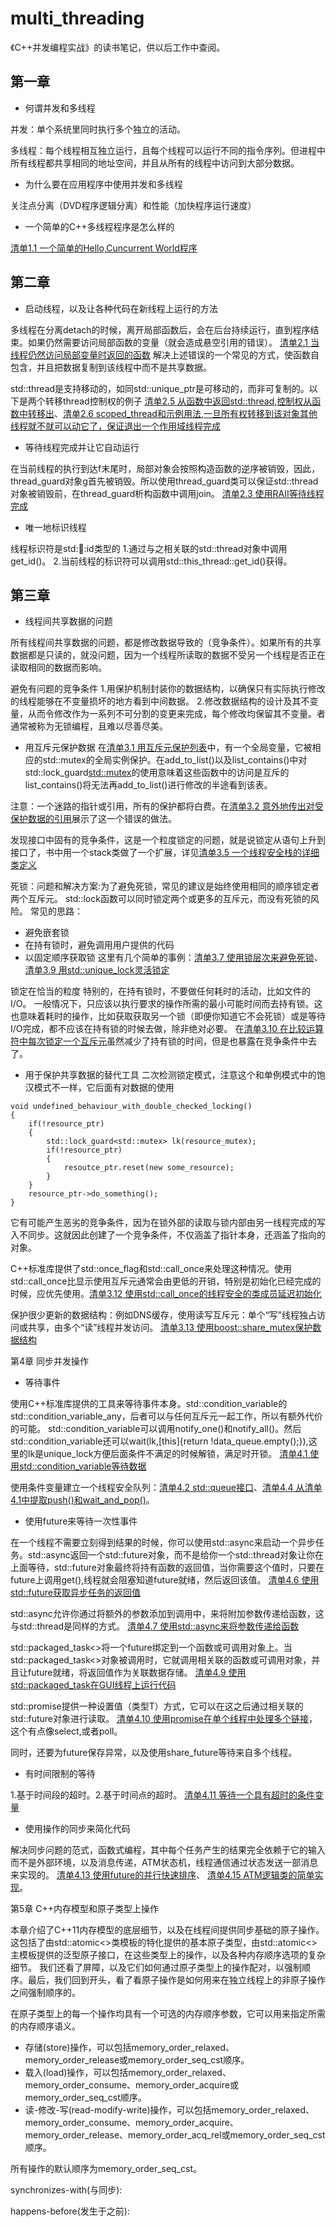# multi_threading
《C++并发编程实战》的读书笔记，供以后工作中查阅。
## 第一章
- 何谓并发和多线程

并发：单个系统里同时执行多个独立的活动。

多线程：每个线程相互独立运行，且每个线程可以运行不同的指令序列。但进程中所有线程都共享相同的地址空间，并且从所有的线程中访问到大部分数据。

- 为什么要在应用程序中使用并发和多线程

关注点分离（DVD程序逻辑分离）和性能（加快程序运行速度）

- 一个简单的C++多线程程序是怎么样的

[清单1.1 一个简单的Hello,Cuncurrent World程序](https://github.com/xuyicpp/multi_threading/blob/master/chapter01/example1_1.cpp)

## 第二章
- 启动线程，以及让各种代码在新线程上运行的方法

多线程在分离detach的时候，离开局部函数后，会在后台持续运行，直到程序结束。如果仍然需要访问局部函数的变量（就会造成悬空引用的错误）。
[清单2.1 当线程仍然访问局部变量时返回的函数](https://github.com/xuyicpp/multi_threading/blob/master/chapter02/example2_1.cpp)
解决上述错误的一个常见的方式，使函数自包含，并且把数据复制到该线程中而不是共享数据。

std::thread是支持移动的，如同std::unique_ptr是可移动的，而非可复制的。以下是两个转移thread控制权的例子
[清单2.5 从函数中返回std::thread,控制权从函数中转移出](https://github.com/xuyicpp/multi_threading/blob/master/chapter02/example2_5.cpp)、[清单2.6 scoped_thread和示例用法,一旦所有权转移到该对象其他线程就不就可以动它了，保证退出一个作用域线程完成](https://github.com/xuyicpp/multi_threading/blob/master/chapter02/example2_6.cpp)
- 等待线程完成并让它自动运行

在当前线程的执行到达f末尾时，局部对象会按照构造函数的逆序被销毁，因此，thread_guard对象g首先被销毁。所以使用thread_guard类可以保证std::thread对象被销毁前，在thread_guard析构函数中调用join。
[清单2.3 使用RAII等待线程完成](https://github.com/xuyicpp/multi_threading/blob/master/chapter02/example2_3.cpp)

- 唯一地标识线程

线程标识符是std::thread::id类型的
1.通过与之相关联的std::thread对象中调用get_id()。
2.当前线程的标识符可以调用std::this_thread::get_id()获得。

## 第三章

- 线程间共享数据的问题

所有线程间共享数据的问题，都是修改数据导致的（竞争条件）。如果所有的共享数据都是只读的，就没问题，因为一个线程所读取的数据不受另一个线程是否正在读取相同的数据而影响。

避免有问题的竞争条件
1.用保护机制封装你的数据结构，以确保只有实际执行修改的线程能够在不变量损坏的地方看到中间数据。
2.修改数据结构的设计及其不变量，从而令修改作为一系列不可分割的变更来完成，每个修改均保留其不变量。者通常被称为无锁编程，且难以尽善尽美。

- 用互斥元保护数据
在[清单3.1 用互斥元保护列表](https://github.com/xuyicpp/multi_threading/blob/master/chapter03/example3_1.cpp)中，有一个全局变量，它被相应的std::mutex的全局实例保护。在add_to_list()以及list_contains()中对std::lock_guard<std::mutex>的使用意味着这些函数中的访问是互斥的list_contains()将无法再add_to_list()进行修改的半途看到该表。

注意：一个迷路的指针或引用，所有的保护都将白费。在[清单3.2 意外地传出对受保护数据的引用](https://github.com/xuyicpp/multi_threading/blob/master/chapter03/example3_2.cpp)展示了这一个错误的做法。

发现接口中固有的竞争条件，这是一个粒度锁定的问题，就是说锁定从语句上升到接口了，书中用一个stack类做了一个扩展，详见[清单3.5 一个线程安全栈的详细类定义](https://github.com/xuyicpp/multi_threading/blob/master/chapter03/example3_5.cpp)

死锁：问题和解决方案:为了避免死锁，常见的建议是始终使用相同的顺序锁定者两个互斥元。
std::lock函数可以同时锁定两个或更多的互斥元，而没有死锁的风险。
常见的思路：
- 避免嵌套锁
- 在持有锁时，避免调用用户提供的代码
- 以固定顺序获取锁
这里有几个简单的事例：[清单3.7 使用锁层次来避免死锁](https://github.com/xuyicpp/multi_threading/blob/master/chapter03/example3_7.cpp)、[清单3.9 用std::unique_lock灵活锁定](https://github.com/xuyicpp/multi_threading/blob/master/chapter03/example3_9.cpp)

锁定在恰当的粒度
特别的，在持有锁时，不要做任何耗时的活动，比如文件的I/O。
一般情况下，只应该以执行要求的操作所需的最小可能时间而去持有锁。这也意味着耗时的操作，比如获取获取另一个锁（即便你知道它不会死锁）或是等待I/O完成，都不应该在持有锁的时候去做，除非绝对必要。
在[清单3.10 在比较运算符中每次锁定一个互斥元](https://github.com/xuyicpp/multi_threading/blob/master/chapter03/example3_10.cpp)虽然减少了持有锁的时间，但是也暴露在竞争条件中去了。

- 用于保护共享数据的替代工具
二次检测锁定模式，注意这个和单例模式中的饱汉模式不一样，它后面有对数据的使用
```
void undefined_behaviour_with_double_checked_locking()
{
	if(!resource_ptr)
	{
		std::lock_guard<std::mutex> lk(resource_mutex);
		if(!resource_ptr)
		{
			resoutce_ptr.reset(new some_resource);
		}
	}
	resource_ptr->do_something();
}
```
它有可能产生恶劣的竞争条件，因为在锁外部的读取与锁内部由另一线程完成的写入不同步。这就因此创建了一个竞争条件，不仅涵盖了指针本身，还涵盖了指向的对象。

C++标准库提供了std::once_flag和std::call_once来处理这种情况。使用std::call_once比显示使用互斥元通常会由更低的开销，特别是初始化已经完成的时候，应优先使用。[清单3.12 使用std::call_once的线程安全的类成员延迟初始化](https://github.com/xuyicpp/multi_threading/blob/master/chapter03/example3_12.cpp)

保护很少更新的数据结构：例如DNS缓存，使用读写互斥元：单个“写”线程独占访问或共享，由多个“读”线程并发访问。
[清单3.13 使用boost::share_mutex保护数据结构](https://github.com/xuyicpp/multi_threading/blob/master/chapter03/example3_13.cpp)

第4章 同步并发操作
- 等待事件

使用C++标准库提供的工具来等待事件本身。std::condition_variable的std::condition_variable_any，后者可以与任何互斥元一起工作，所以有额外代价的可能。
std::condition_variable可以调用notify_one()和notify_all()。然后std::condition_variable还可以wait(lk,[this]{return !data_queue.empty();}),这里的lk是unique_lock方便后面条件不满足的时候解锁，满足时开锁。
[清单4.1 使用std::condition_variable等待数据](https://github.com/xuyicpp/multi_threading/blob/master/chapter04/example4_01.cpp)

使用条件变量建立一个线程安全队列：[清单4.2 std::queue接口](https://github.com/xuyicpp/multi_threading/blob/master/chapter04/example4_02.cpp)、[清单4.4 从清单4.1中提取push()和wait_and_pop()](https://github.com/xuyicpp/multi_threading/blob/master/chapter04/example4_04.cpp)。

- 使用future来等待一次性事件

在一个线程不需要立刻得到结果的时候，你可以使用std::async来启动一个异步任务。std::async返回一个std::future对象，而不是给你一个std::thread对象让你在上面等待，std::future对象最终将持有函数的返回值，当你需要这个值时，只要在future上调用get(),线程就会阻塞知道future就绪，然后返回该值。
[清单4.6 使用std::future获取异步任务的返回值](https://github.com/xuyicpp/multi_threading/blob/master/chapter04/example4_06.cpp)

std::async允许你通过将额外的参数添加到调用中，来将附加参数传递给函数，这与std::thread是同样的方式。
[清单4.7 使用std::async来将参数传递给函数](https://github.com/xuyicpp/multi_threading/blob/master/chapter04/example4_07.cpp)

std::packaged_task<>将一个future绑定到一个函数或可调用对象上。当std::packaged_task<>对象被调用时，它就调用相关联的函数或可调用对象，并且让future就绪，将返回值作为关联数据存储。
[清单4.9 使用std::packaged_task在GUI线程上运行代码](https://github.com/xuyicpp/multi_threading/blob/master/chapter04/example4_09.cpp)

std::promise<T>提供一种设置值（类型T）方式，它可以在这之后通过相关联的std::future<T>对象进行读取。
[清单4.10 使用promise在单个线程中处理多个链接](https://github.com/xuyicpp/multi_threading/blob/master/chapter04/example4_10.cpp)，这个有点像select,或者poll。

同时，还要为future保存异常，以及使用share_future等待来自多个线程。

- 有时间限制的等待

1.基于时间段的超时。2.基于时间点的超时。
[清单4.11 等待一个具有超时的条件变量](https://github.com/xuyicpp/multi_threading/blob/master/chapter04/example4_11.cpp)

- 使用操作的同步来简化代码

解决同步问题的范式，函数式编程，其中每个任务产生的结果完全依赖于它的输入而不是外部环境，以及消息传递，ATM状态机，线程通信通过状态发送一部消息来实现的。
[清单4.13 使用future的并行快速排序](https://github.com/xuyicpp/multi_threading/blob/master/chapter04/example4_13.cpp)、
[清单4.15 ATM逻辑类的简单实现](https://github.com/xuyicpp/multi_threading/blob/master/chapter04/example4_15.cpp)。

第5章 C++内存模型和原子类型上操作
 
本章介绍了C++11内存模型的底层细节，以及在线程间提供同步基础的原子操作。这包括了由std::atomic<>类模板的特化提供的基本原子类型，由std::atomic<>主模板提供的泛型原子接口，在这些类型上的操作，以及各种内存顺序选项的复杂细节。
我们还看了屏障，以及它们如何通过原子类型上的操作配对，以强制顺序。最后，我们回到开头，看了看原子操作是如何用来在独立线程上的非原子操作之间强制顺序的。

在原子类型上的每一个操作均具有一个可选的内存顺序参数，它可以用来指定所需的内存顺序语义。
- 存储(store)操作，可以包括memory_order_relaxed、memory_order_release或memory_order_seq_cst顺序。
- 载入(load)操作，可以包括memory_order_relaxed、memory_order_consume、memory_order_acquire或memory_order_seq_cst顺序。
- 读-修改-写(read-modify-write)操作，可以包括memory_order_relaxed、memory_order_consume、memory_order_acquire、memory_order_release、memory_order_acq_rel或memory_order_seq_cst顺序。

所有操作的默认顺序为memory_order_seq_cst。

synchronizes-with(与同步):

happens-before(发生于之前):